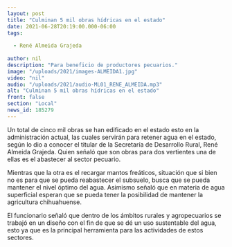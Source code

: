 ```yaml
---
layout: post
title: "Culminan 5 mil obras hídricas en el estado"
date: 2021-06-28T20:19:00.000-06:00
tags:
  
  - René Almeida Grajeda
  
author: nil
description: "Para beneficio de productores pecuarios."
image: "/uploads/2021/images-ALMEIDA1.jpg"
video: "nil"
audio: "/uploads/2021/audio-ML01_RENE_ALMEIDA.mp3"
alt: "Culminan 5 mil obras hídricas en el estado"
front: false
section: "Local"
news_id: 185279
---
```


Un total de cinco mil obras se han edificado en el estado esto en la administración actual, las cuales servirán para retener agua en el estado, según lo dio a conocer el titular de la Secretaría de Desarrollo Rural, René Almeida Grajeda. Quien señaló que son obras para dos vertientes una de ellas es el abastecer al sector pecuario.

Mientras que la otra es el recargar mantos freáticos, situación que si bien no es para que se pueda reabastecer el subsuelo, busca que se pueda mantener el nivel óptimo del agua. Asimismo señaló que en materia de agua superficial esperan que se pueda tener la posibilidad de mantener la agricultura chihuahuense.

El funcionario señaló que dentro de los ámbitos rurales y agropecuarios se trabajó en un diseño con el fin de que se dé un uso sustentable del agua, esto ya que es la principal herramienta para las actividades de estos sectores.
